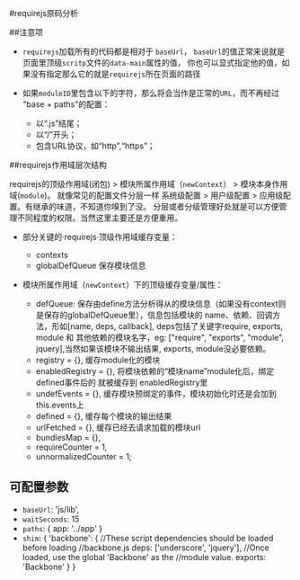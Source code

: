 #requirejs原码分析

##注意项

+   `requirejs`加载所有的代码都是相对于 `baseUrl`，
    `baseUrl`的值正常来说就是页面里顶级`scritp`文件的`data-main`属性的值，
    你也可以显式指定他的值，如果没有指定那么它的就是`requirejs`所在页面的路径

+   如果`moduleID`里包含以下的字符，那么将会当作是正常的`URL`，而不再经过 "base + paths"的配置：
  
    + 以“.js”结尾；
    + 以“/”开头；
    + 包含URL协议，如“http”,“https”；
    
##requirejs作用域层次结构
    
  requirejs的顶级作用域(闭包) > 模块所属作用域（`newContext`） > 模块本身作用域(`module`)。
  就像常见的配置文件分层一样  系统级配置 > 用户级配置 > 应用级配置。有继承的味道，不知道你嗅到了没。
  分层或者分级管理好处就是可以方便管理不同程度的权限。当然这里主要还是方便重用。
    
+ 部分关键的·requirejs·顶级作用域缓存变量：

  + contexts
  + globalDefQueue  保存模块信息

+ 模块所属作用域（`newContext`）下的顶级缓存变量/属性：

  + defQueue: 保存由define方法分析得从的模块信息（如果没有context则是保存的globalDefQueue里），信息包括模块的 name、依赖、回调方法，形如[name, deps, callback], deps包括了关键字require, exports, module 和 其他依赖的模块名字，eg: ["require", "exports", "module", jquery],当然如果该模块不输出结果, exports, module没必要依赖。
  + registry = {}, 缓存module化的模块
  + enabledRegistry = {}, 将模块依赖的“模块name”module化后，绑定defined事件后的  就被缓存到 enabledRegistry里
  + undefEvents = {}, 缓存模块预绑定的事件，模块初始化时还是会加到 this.events上
  + defined = {}, 缓存每个模块的输出结果
  + urlFetched = {}, 缓存已经去请求加载的模块url
  + bundlesMap = {},
  + requireCounter = 1,
  + unnormalizedCounter = 1;
  
## 可配置参数

+ `baseUrl`: 'js/lib',
+ `waitSeconds`: 15
+ `paths`: 
      {
        app: '../app'
      }
+ `shim`:
      {
        'backbone': {
            //These script dependencies should be loaded before loading
            //backbone.js
            deps: ['underscore', 'jquery'],
            //Once loaded, use the global 'Backbone' as the
            //module value.
            exports: 'Backbone'
        }
      }